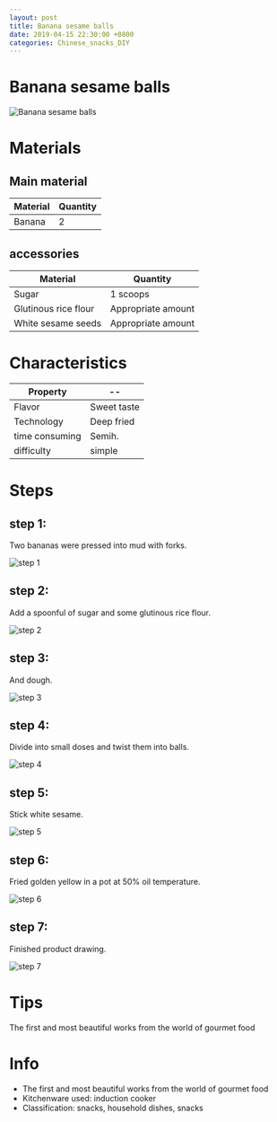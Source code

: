 ```yaml
---
layout: post
title: Banana sesame balls
date: 2019-04-15 22:30:00 +0800
categories: Chinese_snacks_DIY
---
```


# Banana sesame balls

![Banana sesame balls]({{site.baseurl}}/img/400699/400699.jpg)

# Materials


## Main material

Material|Quantity
--|--
Banana|2

## accessories

Material|Quantity
--|--
Sugar|1 scoops
Glutinous rice flour|Appropriate amount
White sesame seeds|Appropriate amount

# Characteristics

Property|--
--|--
Flavor|Sweet taste
Technology|Deep fried
time consuming|Semih.
difficulty|simple

# Steps

## step 1:

Two bananas were pressed into mud with forks.

![step 1]({{site.baseurl}}/img/400699/1.jpg)

## step 2:

Add a spoonful of sugar and some glutinous rice flour.

![step 2]({{site.baseurl}}/img/400699/2.jpg)

## step 3:

And dough.

![step 3]({{site.baseurl}}/img/400699/3.jpg)

## step 4:

Divide into small doses and twist them into balls.

![step 4]({{site.baseurl}}/img/400699/4.jpg)

## step 5:

Stick white sesame.

![step 5]({{site.baseurl}}/img/400699/5.jpg)

## step 6:

Fried golden yellow in a pot at 50% oil temperature.

![step 6]({{site.baseurl}}/img/400699/6.jpg)

## step 7:

Finished product drawing.

![step 7]({{site.baseurl}}/img/400699/7.jpg)

# Tips

The first and most beautiful works from the world of gourmet food

# Info

- The first and most beautiful works from the world of gourmet food
- Kitchenware used: induction cooker
- Classification: snacks, household dishes, snacks